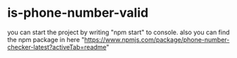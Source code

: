 # is-phone-number-valid

you can start the project by writing "npm start" to console. 
also you can find the npm package in here "https://www.npmjs.com/package/phone-number-checker-latest?activeTab=readme"
